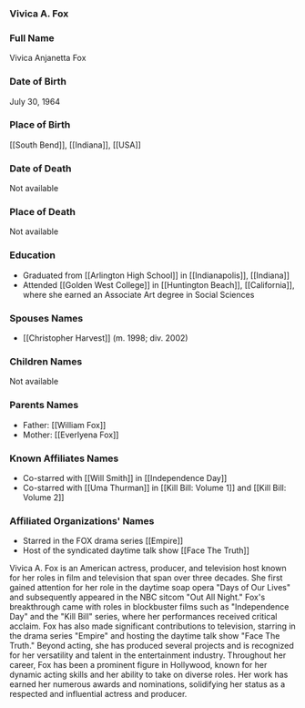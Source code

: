 ### Vivica A. Fox

### Full Name

Vivica Anjanetta Fox

### Date of Birth

July 30, 1964

### Place of Birth

[[South Bend]], [[Indiana]], [[USA]]

### Date of Death

Not available

### Place of Death

Not available

### Education

- Graduated from [[Arlington High School]] in [[Indianapolis]], [[Indiana]]
- Attended [[Golden West College]] in [[Huntington Beach]], [[California]], where she earned an Associate Art degree in Social Sciences

### Spouses Names

- [[Christopher Harvest]] (m. 1998; div. 2002)

### Children Names

Not available

### Parents Names

- Father: [[William Fox]]
- Mother: [[Everlyena Fox]]

### Known Affiliates Names

- Co-starred with [[Will Smith]] in [[Independence Day]]
- Co-starred with [[Uma Thurman]] in [[Kill Bill: Volume 1]] and [[Kill Bill: Volume 2]]

### Affiliated Organizations' Names

- Starred in the FOX drama series [[Empire]]
- Host of the syndicated daytime talk show [[Face The Truth]]

Vivica A. Fox is an American actress, producer, and television host known for her roles in film and television that span over three decades. She first gained attention for her role in the daytime soap opera "Days of Our Lives" and subsequently appeared in the NBC sitcom "Out All Night." Fox's breakthrough came with roles in blockbuster films such as "Independence Day" and the "Kill Bill" series, where her performances received critical acclaim. Fox has also made significant contributions to television, starring in the drama series "Empire" and hosting the daytime talk show "Face The Truth." Beyond acting, she has produced several projects and is recognized for her versatility and talent in the entertainment industry. Throughout her career, Fox has been a prominent figure in Hollywood, known for her dynamic acting skills and her ability to take on diverse roles. Her work has earned her numerous awards and nominations, solidifying her status as a respected and influential actress and producer.